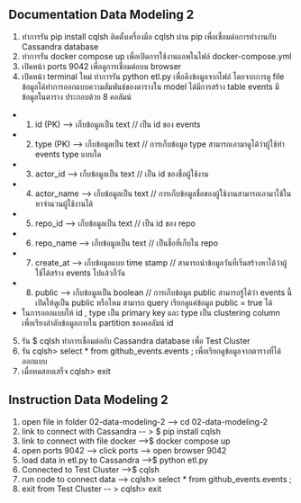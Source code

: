 ## Documentation Data Modeling 2 ##
1. ทำการรัน pip install cqlsh ติดตั้งเครื่องมือ cqlsh ผ่าน pip เพื่อเชื่อมต่อการทำงานกับ Cassandra database
2. ทำการรัน docker compose up เพื่อเปิดการใช้งานแอพในไฟล์ docker-compose.yml
3. เปิดหน้า ports 9042 เพื่อดูการเชื่อมต่อบน browser 
4. เปิดหน้า terminal ใหม่ ทำการรัน python etl.py เพื่อดึงข้อมูลจากไฟล์ โดยจากการดู file ข้อมูลได้ทำการออกแบบความสัมพันธ์ของตารางใน model ได้มีการสร้าง table events มีข้อมูลในตาราง ประกอบด้วย 8 คอลัมน์
* 1)  id  (PK)  --> เก็บข้อมูลเป็น  text // เป็น id ของ events
* 2)  type (PK) --> เก็บข้อมูลเป็น text // การเก็บข้อมูล type สามารถเอามาดูได้ว่าผู้ใช้ทำ events type แบบใด 
* 3)  actor_id --> เก็บข้อมูลเป็น text // เป็น id ของชื่อผู้ใช้งาน
* 4)  actor_name --> เก็บข้อมูลเป็น text // การเก็บข้อมูลชื่อของผู้ใช้งานสามารถเอามาใช้ในหาจำนวนผู้ใช้งานได้
* 5)  repo_id --> เก็บข้อมูลเป็น text // เป็น id ของ repo
* 6)  repo_name --> เก็บข้อมูลเป็น text // เป็นชื่อที่เก็บใน repo
* 7)  create_at --> เก็บข้อมูลแบบ time stamp // สามารถนำข้อมูลวันที่เริ่มสร้างหาได้ว่าผู้ใช้ได้สร้าง events ไปแล้วกี่วัน
* 8)  public --> เก็บข้อมูลเป็น boolean // การเก็บข้อมูล public สามารถรู้ได้ว่า events นี้เปิดให้ดูเป็น public หรือไหม สามารถ query เรียกดูแค่ข้อมูล public = true ได้
 * ในการออกแบบให้ id , type เป็น primary key และ type เป็น clustering column เพื่อเรียงลำดับข้อมูลภายใน partition ของคอลัมน์ id
5. รัน $ cqlsh ทำการเชื่อมต่อกับ Cassandra database เพื่อ Test Cluster
6. รัน cqlsh> select * from github_events.events ; เพื่อเรียกดูข้อมูลจากตารางที่ได้ออกแบบ
7. เมื่อทดสอบเสร็จ cqlsh> exit 


## Instruction Data Modeling 2 ##
1. open file in folder 02-data-modeling-2  --> cd 02-data-modeling-2
2. link to connect with Cassandra -- > $ pip install cqlsh
3. link to connect with file docker -->$  docker compose up 
4. open ports 9042 --> click ports --> open browser 9042 
5. load data in etl.py to Cassandra -->$  python etl.py 
6. Connected to Test Cluster -->$  cqlsh
7. run code to connect data --> cqlsh> select * from github_events.events ; 
8. exit from Test Cluster -- > cqlsh> exit
